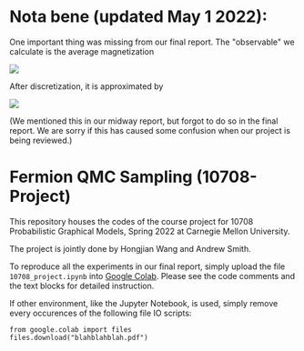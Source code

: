 # Nota bene (updated May 1 2022):

One important thing was missing from our final report. The "observable" we calculate is the average magnetization

<img src="https://render.githubusercontent.com/render/math?math=\mathcal{M}(\phi) =  \int \phi(x) d x.">

After discretization, it is approximated by

<img src="https://render.githubusercontent.com/render/math?math=\mathcal{M}(\phi) = \frac{1}{L \dotplus 1}\sum_{x=0}^L \phi(x).">


(We mentioned this in our midway report, but forgot to do so in the final report. We are sorry if this has caused some confusion when our project is being reviewed.)


# Fermion QMC Sampling (10708-Project)

This repository houses the codes of the course project for 10708 Probabilistic Graphical Models, Spring 2022 at Carnegie Mellon University.

The project is jointly done by Hongjian Wang and Andrew Smith.

To reproduce all the experiments in our final report, simply upload the file `10708_project.ipynb` into [Google Colab](https://colab.research.google.com/). Please see the code comments and the text blocks for detailed instruction.

If other environment, like the Jupyter Notebook, is used, simply remove every occurences of the following file IO scripts:
```
from google.colab import files
files.download("blahblahblah.pdf")
```
